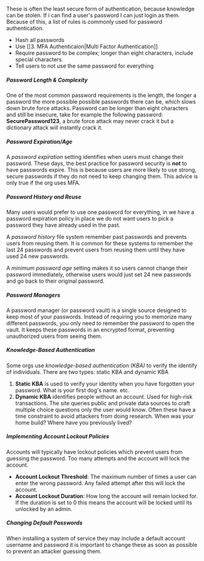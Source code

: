 These is often the least secure form of authentication, because knowledge can be stolen. If i can find a user's password I can just login as them. Because of this, a list of rules is commonly used for password authentication.

* Hash all passwords
* Use [[3. MFA Authenticaion|Multi Factor Authentication]]
* Require password to be complex; longer than eight characters, include special characters.
* Tell users to not use the same password for everything

##### Password Length & Complexity
One of the most common password requirements is the length, the longer a password the more possible possible passwords there can be, which slows down brute force attacks. Password can be longer than eight characters and still be insecure, take for example the following password: **SecurePassword123**, a brute force attack may never crack it but a dictionary attack will instantly crack it. 

##### Password Expiration/Age
A *password expiration* setting identifies when users must change their password. These days, the best practice for password security is **not** to have passwords expire. This is because users are more likely to use strong, secure passwords if they do not need to keep changing them. This advice is only true if the org uses MFA.

##### Password History and Reuse
Many users would prefer to use one password for everything, in we have a password expiration policy in place we do not want users to pick a password they have already used in the past. 

A *password history* file system remember past passwords and prevents users from reusing them. It is common for these systems to remember the last 24 passwords and prevent users from reusing them until they have used 24 new passwords.

A *minimum password age* setting makes it so users cannot change their password immediately, otherwise users would just set 24 new passwords and go back to their original password. 

##### Password Managers
A password manager (or password vault) is a single source designed to keep most of your passwords. Instead of requiring you to memorize many different passwords, you only need to remember the password to open the vault. It keeps these passwords in an encrypted format, preventing unauthorized users from seeing them.

##### Knowledge-Based Authentication
Some orgs use *knowledge-based authentication (KBA)* to verify the identify of individuals. There are two types: static KBA and  dynamic KBA

1. **Static KBA** is used to verify your identity when you have forgotten your password. What is your first dog's name. etc.
2. **Dynamic KBA** identifies people without an account. Used for high-risk transactions. The site queries public and private data sources to craft multiple choice questions only the user would know. Often these have a time constraint to avoid attackers from doing research. When was your home build? Where have you previously lived?

##### Implementing Account Lockout Policies
Accounts will typically have lockout policies which prevent users from guessing the password. Too many attempts and the account will lock the account.

* **Account Lockout Threshold**: The maximum number of times a user can enter the wrong password. Any failed attempt after this will lock the account. 
* **Account Lockout Duration**: How long the account will remain locked for. If the duration is set to 0 this means the account will be locked until its unlocked by an admin.

##### Changing Default Passwords
When installing a system of service they may include a default account username and password it is important to change these as soon as possible to prevent an attacker guessing them.
